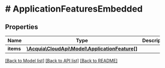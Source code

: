 # # ApplicationFeaturesEmbedded

## Properties

Name | Type | Description | Notes
------------ | ------------- | ------------- | -------------
**items** | [**\Acquia\CloudApi\Model\ApplicationFeature[]**](ApplicationFeature.md) |  | [optional]

[[Back to Model list]](../../README.md#models) [[Back to API list]](../../README.md#endpoints) [[Back to README]](../../README.md)

